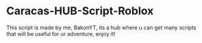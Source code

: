 # Caracas-HUB-Script-Roblox
This script is made by me, BakonYT, its a hub where u can get many scripts that will be useful for ur adventure, enjoy it!
